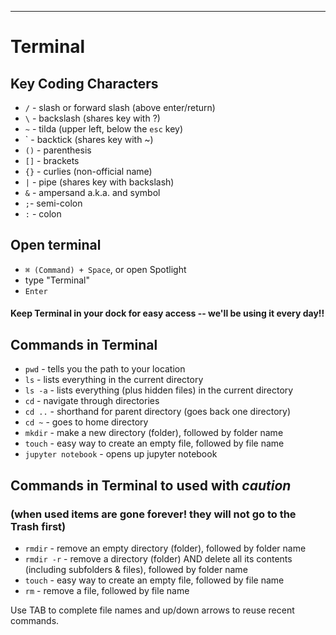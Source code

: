 <hr>

# Terminal

## Key Coding Characters

- `/` - slash or forward slash (above enter/return)
- `\` - backslash (shares key with ?)
- `~` - tilda (upper left, below the `esc` key)
-  `     - backtick (shares key with ~)
- `()` - parenthesis
- `[]` - brackets
- `{}` - curlies (non-official name)
- `|` - pipe (shares key with backslash)
- `&` - ampersand a.k.a. and symbol
- `;`- semi-colon
- `:` - colon

## Open terminal
- `⌘ (Command) + Space`, or open Spotlight
- type "Terminal"
- `Enter`

#### Keep Terminal in your dock for easy access -- we'll be using it every day!!

## Commands in Terminal

- `pwd` - tells you the path to your location
- `ls` - lists everything in the current directory
- `ls -a` - lists everything (plus hidden files) in the current directory
- `cd` - navigate through directories
- `cd ..` - shorthand for parent directory (goes back one directory)
- `cd ~`  - goes to home directory
- `mkdir` - make a new directory (folder), followed by folder name
- `touch` - easy way to create an empty file, followed by file name
- `jupyter notebook` - opens up jupyter notebook



## Commands in Terminal to used with _caution_ 
### (when used items are gone forever! they will not go to the Trash first)
- `rmdir` - remove an empty directory (folder), followed by folder name
- `rmdir -r` - remove a directory (folder) AND delete all its contents (including subfolders & files), followed by folder name
- `touch` - easy way to create an empty file, followed by file name
- `rm` - remove a file, followed by file name

Use TAB to complete file names and up/down arrows to reuse recent commands.